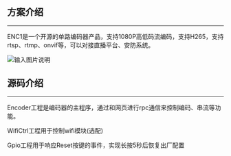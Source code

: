 ## 方案介绍
---
ENC1是一个开源的单路编码器产品，支持1080P高低码流编码，支持H265，支持rtsp、rtmp、onvif等，可以对接直播平台、安防系统。

![输入图片说明](https://images.gitee.com/uploads/images/2019/0604/203350_02d42046_1759637.png "屏幕截图.png")

## 源码介绍
---
Encoder工程是编码器的主程序，通过和网页进行rpc通信来控制编码、串流等功能。

WifiCtrl工程用于控制wifi模块(选配)

Gpio工程用于响应Reset按键的事件，实现长按5秒后恢复出厂配置